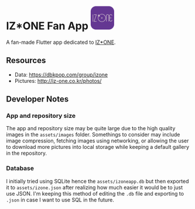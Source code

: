 # IZ*ONE Fan App <img src="./assets/launcher_round.png" width="64" alt="App icon"/>

A fan-made Flutter app dedicated to [IZ*ONE](http://iz-one.co.kr/).

## Resources

- Data: https://dbkpop.com/group/izone
- Pictures: http://iz-one.co.kr/photos/

## Developer Notes

### App and repository size

The app and repository size may be quite large due to the high quality images in the `assets/images` folder.
Somethings to consider may include image compression, fetching images using networking, or allowing the user to download more pictures into local storage while keeping a default gallery in the repository.

### Database

I initially tried using SQLite hence the `assets/izoneapp.db` but then exported it to `assets/izone.json` after realizing how much easier it would be to just use JSON.
I'm keeping this method of editing the `.db` file and exporting to `.json` in case I want to use SQL in the future.
